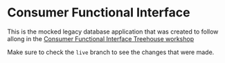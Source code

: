 # Consumer Functional Interface

This is the mocked legacy database application that was created to follow allong in the [Consumer Functional Interface Treehouse workshop](https://teamtreehouse.com/library/https://teamtreehouse.com/library/consumer-functional-interface)

Make sure to check the `live` branch to see the changes that were made.
